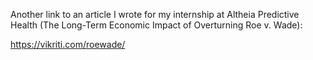 Another link to an article I wrote for my internship at Altheia Predictive Health (The Long-Term Economic Impact of Overturning Roe v. Wade):

https://vikriti.com/roewade/
